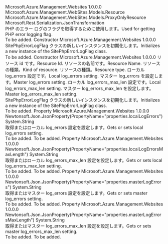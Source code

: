 <Type Name="SitePhpErrorLogFlag" FullName="Microsoft.Azure.Management.WebSites.Models.SitePhpErrorLogFlag">
  <TypeSignature Language="C#" Value="public class SitePhpErrorLogFlag : Microsoft.Azure.Management.WebSites.Models.ProxyOnlyResource" />
  <TypeSignature Language="ILAsm" Value=".class public auto ansi beforefieldinit SitePhpErrorLogFlag extends Microsoft.Azure.Management.WebSites.Models.ProxyOnlyResource" />
  <TypeSignature Language="DocId" Value="T:Microsoft.Azure.Management.WebSites.Models.SitePhpErrorLogFlag" />
  <TypeSignature Language="VB.NET" Value="Public Class SitePhpErrorLogFlag&#xA;Inherits ProxyOnlyResource" />
  <TypeSignature Language="F#" Value="type SitePhpErrorLogFlag = class&#xA;    inherit ProxyOnlyResource" />
  <AssemblyInfo>
    <AssemblyName>Microsoft.Azure.Management.Websites</AssemblyName>
    <AssemblyVersion>1.0.0.0</AssemblyVersion>
  </AssemblyInfo>
  <Base>
    <BaseTypeName>Microsoft.Azure.Management.WebSites.Models.Resource</BaseTypeName>
    <BaseTypeName FrameworkAlternate="azure-dotnet">Microsoft.Azure.Management.WebSites.Models.ProxyOnlyResource</BaseTypeName>
  </Base>
  <Interfaces />
  <Attributes>
    <Attribute>
      <AttributeName>Microsoft.Rest.Serialization.JsonTransformation</AttributeName>
    </Attribute>
  </Attributes>
  <Docs>
    <summary>
            <span data-ttu-id="46217-101">PHP のエラー ログのフラグを取得するために使用します。</span><span class="sxs-lookup"><span data-stu-id="46217-101">Used for getting PHP error logging flag.</span></span>
            </summary>
    <remarks>To be added.</remarks>
  </Docs>
  <Members>
    <Member MemberName=".ctor">
      <MemberSignature Language="C#" Value="public SitePhpErrorLogFlag ();" />
      <MemberSignature Language="ILAsm" Value=".method public hidebysig specialname rtspecialname instance void .ctor() cil managed" />
      <MemberSignature Language="DocId" Value="M:Microsoft.Azure.Management.WebSites.Models.SitePhpErrorLogFlag.#ctor" />
      <MemberSignature Language="VB.NET" Value="Public Sub New ()" />
      <MemberType>Constructor</MemberType>
      <AssemblyInfo>
        <AssemblyName>Microsoft.Azure.Management.Websites</AssemblyName>
        <AssemblyVersion>1.0.0.0</AssemblyVersion>
      </AssemblyInfo>
      <Parameters />
      <Docs>
        <summary>
            <span data-ttu-id="46217-102">SitePhpErrorLogFlag クラスの新しいインスタンスを初期化します。</span><span class="sxs-lookup"><span data-stu-id="46217-102">Initializes a new instance of the SitePhpErrorLogFlag class.</span></span>
            </summary>
        <remarks>To be added.</remarks>
      </Docs>
    </Member>
    <Member MemberName=".ctor">
      <MemberSignature Language="C#" Value="public SitePhpErrorLogFlag (string id = null, string name = null, string kind = null, string type = null, string localLogErrors = null, string masterLogErrors = null, string localLogErrorsMaxLength = null, string masterLogErrorsMaxLength = null);" />
      <MemberSignature Language="ILAsm" Value=".method public hidebysig specialname rtspecialname instance void .ctor(string id, string name, string kind, string type, string localLogErrors, string masterLogErrors, string localLogErrorsMaxLength, string masterLogErrorsMaxLength) cil managed" />
      <MemberSignature Language="DocId" Value="M:Microsoft.Azure.Management.WebSites.Models.SitePhpErrorLogFlag.#ctor(System.String,System.String,System.String,System.String,System.String,System.String,System.String,System.String)" />
      <MemberSignature Language="VB.NET" Value="Public Sub New (Optional id As String = null, Optional name As String = null, Optional kind As String = null, Optional type As String = null, Optional localLogErrors As String = null, Optional masterLogErrors As String = null, Optional localLogErrorsMaxLength As String = null, Optional masterLogErrorsMaxLength As String = null)" />
      <MemberSignature Language="F#" Value="new Microsoft.Azure.Management.WebSites.Models.SitePhpErrorLogFlag : string * string * string * string * string * string * string * string -&gt; Microsoft.Azure.Management.WebSites.Models.SitePhpErrorLogFlag" Usage="new Microsoft.Azure.Management.WebSites.Models.SitePhpErrorLogFlag (id, name, kind, type, localLogErrors, masterLogErrors, localLogErrorsMaxLength, masterLogErrorsMaxLength)" />
      <MemberType>Constructor</MemberType>
      <AssemblyInfo>
        <AssemblyName>Microsoft.Azure.Management.Websites</AssemblyName>
        <AssemblyVersion>1.0.0.0</AssemblyVersion>
      </AssemblyInfo>
      <Parameters>
        <Parameter Name="id" Type="System.String" />
        <Parameter Name="name" Type="System.String" />
        <Parameter Name="kind" Type="System.String" />
        <Parameter Name="type" Type="System.String" />
        <Parameter Name="localLogErrors" Type="System.String" />
        <Parameter Name="masterLogErrors" Type="System.String" />
        <Parameter Name="localLogErrorsMaxLength" Type="System.String" />
        <Parameter Name="masterLogErrorsMaxLength" Type="System.String" />
      </Parameters>
      <Docs>
        <param name="id"><span data-ttu-id="46217-103">リソース id です。</span><span class="sxs-lookup"><span data-stu-id="46217-103">Resource Id.</span></span></param>
        <param name="name"><span data-ttu-id="46217-104">リソースの名前です。</span><span class="sxs-lookup"><span data-stu-id="46217-104">Resource Name.</span></span></param>
        <param name="kind"><span data-ttu-id="46217-105">リソースの種類。</span><span class="sxs-lookup"><span data-stu-id="46217-105">Kind of resource.</span></span></param>
        <param name="type"><span data-ttu-id="46217-106">リソースの種類。</span><span class="sxs-lookup"><span data-stu-id="46217-106">Resource type.</span></span></param>
        <param name="localLogErrors"><span data-ttu-id="46217-107">ローカル log_errors 設定です。</span><span class="sxs-lookup"><span data-stu-id="46217-107">Local log_errors setting.</span></span></param>
        <param name="masterLogErrors"><span data-ttu-id="46217-108">マスター log_errors を設定します。</span><span class="sxs-lookup"><span data-stu-id="46217-108">Master log_errors setting.</span></span></param>
        <param name="localLogErrorsMaxLength"><span data-ttu-id="46217-109">ローカル log_errors_max_len 設定です。</span><span class="sxs-lookup"><span data-stu-id="46217-109">Local log_errors_max_len setting.</span></span></param>
        <param name="masterLogErrorsMaxLength"><span data-ttu-id="46217-110">マスター log_errors_max_len を設定します。</span><span class="sxs-lookup"><span data-stu-id="46217-110">Master log_errors_max_len setting.</span></span></param>
        <summary>
            <span data-ttu-id="46217-111">SitePhpErrorLogFlag クラスの新しいインスタンスを初期化します。</span><span class="sxs-lookup"><span data-stu-id="46217-111">Initializes a new instance of the SitePhpErrorLogFlag class.</span></span>
            </summary>
        <remarks>To be added.</remarks>
      </Docs>
    </Member>
    <Member MemberName="LocalLogErrors">
      <MemberSignature Language="C#" Value="public string LocalLogErrors { get; set; }" />
      <MemberSignature Language="ILAsm" Value=".property instance string LocalLogErrors" />
      <MemberSignature Language="DocId" Value="P:Microsoft.Azure.Management.WebSites.Models.SitePhpErrorLogFlag.LocalLogErrors" />
      <MemberSignature Language="VB.NET" Value="Public Property LocalLogErrors As String" />
      <MemberSignature Language="F#" Value="member this.LocalLogErrors : string with get, set" Usage="Microsoft.Azure.Management.WebSites.Models.SitePhpErrorLogFlag.LocalLogErrors" />
      <MemberType>Property</MemberType>
      <AssemblyInfo>
        <AssemblyName>Microsoft.Azure.Management.Websites</AssemblyName>
        <AssemblyVersion>1.0.0.0</AssemblyVersion>
      </AssemblyInfo>
      <Attributes>
        <Attribute>
          <AttributeName>Newtonsoft.Json.JsonProperty(PropertyName="properties.localLogErrors")</AttributeName>
        </Attribute>
      </Attributes>
      <ReturnValue>
        <ReturnType>System.String</ReturnType>
      </ReturnValue>
      <Docs>
        <summary>
            <span data-ttu-id="46217-112">取得またはローカル log_errors 設定を設定します。</span><span class="sxs-lookup"><span data-stu-id="46217-112">Gets or sets local log_errors setting.</span></span>
            </summary>
        <value>To be added.</value>
        <remarks>To be added.</remarks>
      </Docs>
    </Member>
    <Member MemberName="LocalLogErrorsMaxLength">
      <MemberSignature Language="C#" Value="public string LocalLogErrorsMaxLength { get; set; }" />
      <MemberSignature Language="ILAsm" Value=".property instance string LocalLogErrorsMaxLength" />
      <MemberSignature Language="DocId" Value="P:Microsoft.Azure.Management.WebSites.Models.SitePhpErrorLogFlag.LocalLogErrorsMaxLength" />
      <MemberSignature Language="VB.NET" Value="Public Property LocalLogErrorsMaxLength As String" />
      <MemberSignature Language="F#" Value="member this.LocalLogErrorsMaxLength : string with get, set" Usage="Microsoft.Azure.Management.WebSites.Models.SitePhpErrorLogFlag.LocalLogErrorsMaxLength" />
      <MemberType>Property</MemberType>
      <AssemblyInfo>
        <AssemblyName>Microsoft.Azure.Management.Websites</AssemblyName>
        <AssemblyVersion>1.0.0.0</AssemblyVersion>
      </AssemblyInfo>
      <Attributes>
        <Attribute>
          <AttributeName>Newtonsoft.Json.JsonProperty(PropertyName="properties.localLogErrorsMaxLength")</AttributeName>
        </Attribute>
      </Attributes>
      <ReturnValue>
        <ReturnType>System.String</ReturnType>
      </ReturnValue>
      <Docs>
        <summary>
            <span data-ttu-id="46217-113">取得またはローカル log_errors_max_len 設定を設定します。</span><span class="sxs-lookup"><span data-stu-id="46217-113">Gets or sets local log_errors_max_len setting.</span></span>
            </summary>
        <value>To be added.</value>
        <remarks>To be added.</remarks>
      </Docs>
    </Member>
    <Member MemberName="MasterLogErrors">
      <MemberSignature Language="C#" Value="public string MasterLogErrors { get; set; }" />
      <MemberSignature Language="ILAsm" Value=".property instance string MasterLogErrors" />
      <MemberSignature Language="DocId" Value="P:Microsoft.Azure.Management.WebSites.Models.SitePhpErrorLogFlag.MasterLogErrors" />
      <MemberSignature Language="VB.NET" Value="Public Property MasterLogErrors As String" />
      <MemberSignature Language="F#" Value="member this.MasterLogErrors : string with get, set" Usage="Microsoft.Azure.Management.WebSites.Models.SitePhpErrorLogFlag.MasterLogErrors" />
      <MemberType>Property</MemberType>
      <AssemblyInfo>
        <AssemblyName>Microsoft.Azure.Management.Websites</AssemblyName>
        <AssemblyVersion>1.0.0.0</AssemblyVersion>
      </AssemblyInfo>
      <Attributes>
        <Attribute>
          <AttributeName>Newtonsoft.Json.JsonProperty(PropertyName="properties.masterLogErrors")</AttributeName>
        </Attribute>
      </Attributes>
      <ReturnValue>
        <ReturnType>System.String</ReturnType>
      </ReturnValue>
      <Docs>
        <summary>
            <span data-ttu-id="46217-114">取得またはマスター log_errors 設定を設定します。</span><span class="sxs-lookup"><span data-stu-id="46217-114">Gets or sets master log_errors setting.</span></span>
            </summary>
        <value>To be added.</value>
        <remarks>To be added.</remarks>
      </Docs>
    </Member>
    <Member MemberName="MasterLogErrorsMaxLength">
      <MemberSignature Language="C#" Value="public string MasterLogErrorsMaxLength { get; set; }" />
      <MemberSignature Language="ILAsm" Value=".property instance string MasterLogErrorsMaxLength" />
      <MemberSignature Language="DocId" Value="P:Microsoft.Azure.Management.WebSites.Models.SitePhpErrorLogFlag.MasterLogErrorsMaxLength" />
      <MemberSignature Language="VB.NET" Value="Public Property MasterLogErrorsMaxLength As String" />
      <MemberSignature Language="F#" Value="member this.MasterLogErrorsMaxLength : string with get, set" Usage="Microsoft.Azure.Management.WebSites.Models.SitePhpErrorLogFlag.MasterLogErrorsMaxLength" />
      <MemberType>Property</MemberType>
      <AssemblyInfo>
        <AssemblyName>Microsoft.Azure.Management.Websites</AssemblyName>
        <AssemblyVersion>1.0.0.0</AssemblyVersion>
      </AssemblyInfo>
      <Attributes>
        <Attribute>
          <AttributeName>Newtonsoft.Json.JsonProperty(PropertyName="properties.masterLogErrorsMaxLength")</AttributeName>
        </Attribute>
      </Attributes>
      <ReturnValue>
        <ReturnType>System.String</ReturnType>
      </ReturnValue>
      <Docs>
        <summary>
            <span data-ttu-id="46217-115">取得またはマスター log_errors_max_len 設定を設定します。</span><span class="sxs-lookup"><span data-stu-id="46217-115">Gets or sets master log_errors_max_len setting.</span></span>
            </summary>
        <value>To be added.</value>
        <remarks>To be added.</remarks>
      </Docs>
    </Member>
  </Members>
</Type>